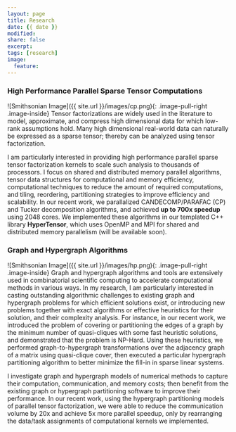 ```yaml
---
layout: page
title: Research
date: {{ date }}
modified:
share: false
excerpt:
tags: [research]
image:
  feature:
---
```


### High Performance Parallel Sparse Tensor Computations

![Smithsonian Image]({{ site.url }}/images/cp.png){: .image-pull-right .image-inside}
Tensor factorizations are widely used in the literature to model, approximate, and compress high dimensional data for which low-rank assumptions hold.
Many high dimensional real-world data can naturally be expressed as a sparse tensor; thereby can be analyzed using tensor factorization.

I am particularly interested in providing high performance parallel sparse tensor factorization kernels to scale such analysis to thousands of processors.
I focus on shared and distributed memory parallel algorithms, tensor data structures for computational and memory efficiency, computational techniques to reduce the amount of required computations, and tiling, reordering, partitioning strategies to improve efficiency and scalability. In our recent work, we parallalized CANDECOMP/PARAFAC (CP) and Tucker decomposition algorithms, and achieved **up to 700x speedup** using 2048 cores.
We implemented these algorithms in our templated C++ library **HyperTensor**, which uses OpenMP and MPI for shared and distributed memory parallelism (will be available soon).

### Graph and Hypergraph Algorithms

![Smithsonian Image]({{ site.url }}/images/hp.png){: .image-pull-right .image-inside}
Graph and hypergraph algorithms and tools are extensively used in combinatorial scientific computing to accelerate computational methods in various ways.
In my research, I am particularly interested in casting outstanding algorithmic challenges to existing graph and hypergraph problems for which efficient solutions exist, or introducing new problems together with exact algorithms or effective heuristics for their solution, and their complexity analysis.
For instance, in our recent work, we introduced the problem of covering or partitioning the edges of a graph by the minimum number of quasi-cliques with some fast heuristic solutions, and demonstrated that the problem is NP-Hard.
Using these heuristics, we performed graph-to-hypergraph transformations over the adjacency graph of a matrix using quasi-clique cover, then executed a particular hypergraph partitioning algorithm to better minimize the fill-in in sparse linear systems.

I investigate graph and hypergraph models of numerical methods to capture their computation, communication, and memory costs; then benefit from the existing graph or hypergraph partitioning software to improve their performance.
In our recent work, using the hypergraph partitioning models of parallel tensor factorization, we were able to reduce the communication volume by 20x and achieve 5x more parallel speedup, only by rearranging the data/task assignments of computational kernels we implemented.
